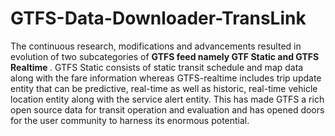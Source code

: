 # GTFS-Data-Downloader-TransLink

<p>

The continuous research, modifications and advancements resulted in evolution of two subcategories of <b> GTFS feed namely GTF Static and GTFS Realtime </b>. GTFS Static consists of static transit schedule and map data along with the fare information whereas GTFS-realtime includes trip update entity that can be predictive, real-time as well as historic, real-time vehicle location entity along with the service alert entity. This has made GTFS a rich open  source data for transit operation and evaluation and has opened doors for the user community to harness its enormous potential. 

</p>
